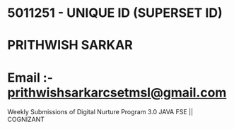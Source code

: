 # 5011251  - UNIQUE ID (SUPERSET ID) 
# PRITHWISH SARKAR
# Email :- prithwishsarkarcsetmsl@gmail.com 
 Weekly Submissions of Digital Nurture Program 3.0 JAVA FSE || COGNIZANT 
